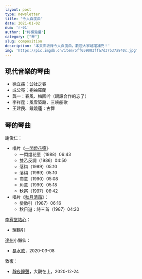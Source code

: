 ```yaml
---
layout: post
type: newsletter
title: "今人自度曲"
date: 2021-01-02
num: 'r-01'
author: ["柯棋瀚編"]
category: ["琴"]
slug: composition
description: '本頁面收錄今人自度曲，歡迎大家踴躍補充！'
img: 'https://pic.imgdb.cn/item/5ff059003ffa7d37b37a840c.jpg'
---
```


## 現代音樂的琴曲

- 徐立蓀：公社之春
- 成公亮：袍袖羅蘭
- 龔一：春風、梅園吟（跟誰合作的忘了）
- 李祥霆：風雪築路、三峽船歌
- 王建民、戴曉蓮：古舞

## 琴的琴曲

謝俊仁：

- 唱片《[一閃燈花墮](http://www.tsechunyan.com/401.htm)》
  - 一閃燈花墮（1988）06:43
  - 雙乙反調（1986）04:50
  - 落梅（1989）05:10
  - 落梅（1989）05:10
  - 商意（1990）05:08
  - 角意（1999）05:18
  - 秋祭（1997）06:42
- 唱片《[秋月清霜](http://www.tsechunyan.com/402.htm)》：
  - 變徵引（1987）06:16
  - 秋日遊：詩三首（1987）04:20

[李宥堂祐心](https://site.douban.com/li_youxin/)：

- 瑞鶴引

<u>達州</u>小懶仙：

- [易水歌](https://mp.weixin.qq.com/s/hoLeeX-SlN7gJ_VKeIZhxw)，2020-03-08

敦復：

- [靜夜鐘聲](https://music.163.com/dj?id=2071162548&userid=275990862)，大觀在上，2020-12-24
